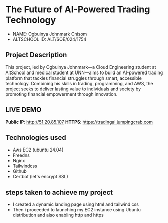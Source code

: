 # The Future of AI-Powered Trading Technology
- NAME: Ogbuinya Johnmark Chisom
- ALTSCHOOL ID: ALT/SOE/024/1754

## Project Description
This project, led by Ogbuinya Johnmark—a Cloud Engineering student at AltSchool and medical student at UNN—aims to build an AI-powered trading platform that tackles financial struggles through smart, accessible technology. Combining his skills in trading, programming, and AWS, the project seeks to deliver lasting value to individuals and society by promoting financial empowerment through innovation.

## LIVE DEMO
**Public IP**: http://51.20.85.107
**HTTPS**: https://tradingai.jumpingcrab.com

## Technologies used
- Aws EC2 (ubuntu 24.04)
- Freedns
- Nginx
- Tailwindcss
- Github
- Certbot (let's encrypt SSL)

## steps taken to achieve my project
- I created a dynamic landing page using html and tailwind css
- Then i proceeded to launching my EC2 instance using Ubuntu distribution and also enabling http and https
